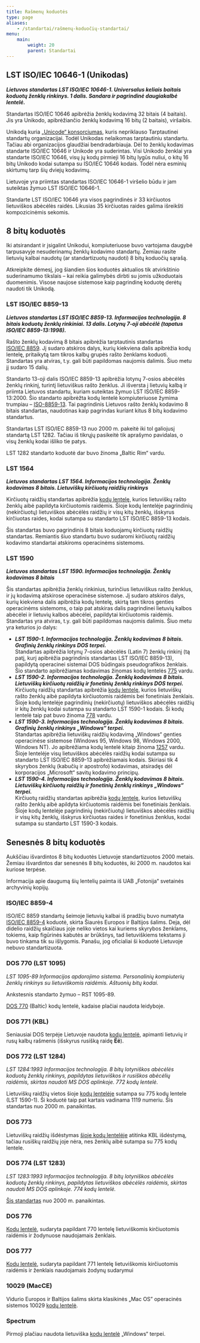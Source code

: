 ```yaml
---
title: Rašmenų koduotės
type: page
aliases:
    - /standartai/rašmenų-koduočių-standartai/
menu:
    main:
        weight: 20
        parent: Standartai
---
```


LST ISO/IEC 10646-1 (Unikodas)
------------------------------

**_Lietuvos standartas LST ISO/IEC 10646-1. Universalus keliais baitais koduotų ženklų rinkinys. 1 dalis. Sandara ir
pagrindinė daugiakalbė lentelė._**

Standartas ISO/IEC 10646 apibrėžia ženklų kodavimą 32 bitais (4 baitais). Jis yra Unikodo, apibrėžiančio ženklų kodavimą
16 bitų (2 baitais), viršaibis.

Unikodą kuria [„Unicode“ konsorciumas](http://www.unicode.org/), kuris nepriklauso Tarptautinei standartų organizacijai.
Todėl Unikodas nelaikomas tarptautiniu standartu. Tačiau abi organizacijos glaudžiai bendradarbiauja. Dėl to ženklų
kodavimas standarte ISO/IEC 10646 ir Unikode yra suderintas. Visi Unikodo ženklai yra standarte ISO/IEC 10646, visų jų
kodų pirmieji 16 bitų lygūs nuliui, o kitų 16 bitų Unikodo kodai sutampa su ISO/IEC 10646 kodais. Todėl nėra esminių
skirtumų tarp šių dviejų kodavimų.

Lietuvoje yra priimtas standartas ISO/IEC 10646-1 viršelio būdu ir jam suteiktas žymuo LST ISO/IEC 10646-1.

Standarte LST ISO/IEC 10646 yra visos pagrindinės ir 33 kirčiuotos lietuviškos abėcėlės raidės. Likusias 35 kirčiuotas
raides galima išreikšti kompozicinėmis sekomis.

8 bitų koduotės
---------------

Iki atsirandant ir įsigalint Unikodui, kompiuteriuose buvo vartojama daugybė tarpusavyje nesuderinamų ženklų kodavimo
standartų. Žemiau rasite lietuvių kalbai naudotų (ar standartizuotų naudoti) 8 bitų koduočių sąrašą.

Atkreipkite dėmesį, jog šiandien šios koduotės aktualios tik atvirkštinio suderinamumo tikslais – kai reikia galimybės
dirbti su jomis užkoduotais duomenimis. Visose naujose sistemose kaip pagrindinę koduotę derėtų naudoti tik Unikodą.

### LST ISO/IEC 8859-13

**_Lietuvos standartas LST ISO/IEC 8859-13. Informacijos technologija. 8 bitais koduotų ženklų rinkiniai. 13 dalis.
Lotynų 7-oji abėcėlė (tapatus ISO/IEC 8859-13:1998)._**

Rašto ženklų kodavimą 8 bitais apibrėžia tarptautinis
standartas [ISO/IEC 8859](https://en.wikipedia.org/wiki/ISO/IEC_8859 "Informacija apie ISO/IEC 8859 standartą (anglų k.)").
Jį sudaro atskiros dalys, kurių kiekviena dalis apibrėžia kodų lentelę, pritaikytą tam tikros kalbų grupės rašto
ženklams koduoti. Standartas yra atviras, t.y. gali būti papildomas naujomis dalimis. Šiuo metu jį sudaro 15 dalių.

Standarto 13-oji dalis ISO/IEC 8859-13 apibrėžia lotynų 7-osios abėcėlės ženklų rinkinį, turintį lietuviškus rašto
ženklus. Ji išversta į lietuvių kalbą ir priimta Lietuvos standartu, kuriam suteiktas žymuo LST ISO/IEC 8859-13:2000.
Šio standarto apibrėžta kodų lentelė kompiuteriuose žymima
trumpiau – [ISO-8859-13](8859-13.gif "Baltijos šalims skirta ISO 8859–13 kodų lentelė"). Tai pagrindinis Lietuvos
rašto ženklų kodavimo 8 bitais standartas, naudotinas kaip pagrindas kuriant kitus 8 bitų kodavimo standartus.

Standartas LST ISO/IEC 8859-13 nuo 2000 m. pakeitė iki tol galiojusį standartą LST 1282. Tačiau iš tikrųjų pasikeitė tik
aprašymo pavidalas, o visų ženklų kodai išliko tie patys.

LST 1282 standarto koduotė dar buvo žinoma „Baltic Rim“ vardu.

### LST 1564

**_Lietuvos standartas LST 1564. Informacijos technologija. Ženklų kodavimas 8 bitais. Lietuviškų kirčiuotų raidžių
rinkinys_**

Kirčiuotų raidžių standartas apibrėžia [kodų lentelę](1564.gif "Standarto LST 1564 lentelė"),
kurios lietuviškų rašto ženklų aibė papildyta kirčiuotomis raidėmis. Šioje kodų lentelėje pagrindinių (nekirčiuotų)
lietuviškos abėcėlės raidžių ir visų kitų ženklų, išskyrus kirčiuotas raides, kodai sutampa su standarto LST ISO/IEC
8859-13 kodais.

Šis standartas buvo pagrindinis 8 bitais koduojamų kirčiuotų raidžių standartas. Remiantis šiuo standartu buvo sudaromi
kirčiuotų raidžių kodavimo standartai atskiroms operacinėms sistemoms.

### LST 1590

**_Lietuvos standartas LST 1590. Informacijos technologija. Ženklų kodavimas 8 bitais_**

Šis standartas apibrėžia ženklų rinkinius, turinčius lietuviškus rašto ženklus, ir jų kodavimą atskirose operacinėse
sistemose. Jį sudaro atskiros dalys, kurių kiekviena dalis apibrėžia kodų lentelę, skirtą tam tikros genties operacinėms
sistemoms, o taip pat atskiras dalis pagrindinei lietuvių kalbos abėcėlei ir lietuvių kalbos abėcėlei, papildytai
kirčiuotomis raidėmis. Standartas yra atviras, t.y. gali būti papildomas naujomis dalimis. Šiuo metu yra keturios jo
dalys:

* **_LST 1590-1. Informacijos technologija. Ženklų kodavimas 8 bitais. Grafinių ženklų rinkinys DOS terpei._**  
  Standartas apibrėžia lotynų 7-osios abėcėlės (Latin 7) ženklų rinkinį (tą patį, kurį apibrėžia pagrindinis standartas
  LST ISO/IEC 8859-13), papildytą operacinei sistemai DOS būdingais pseudografikos ženklais. Šio standarto apibrėžiamas
  kodavimas žinomas kodų lentelės [775](1590-1.gif "775 kodų lentelė (standartas LST 1590-1)") vardu.
* **_LST 1590-2. Informacijos technologija. Ženklų kodavimas 8 bitais. Lietuviškų kirčiuotų raidžių ir fonetinių ženklų
  rinkinys DOS terpei._**  
  Kirčiuotų raidžių standartas apibrėžia [kodų lentelę](1590-2.gif "LST 1590-2 (Kirčiuotos raidės, DOS)"), 
  kurios lietuviškų rašto ženklų aibė papildyta kirčiuotomis raidėmis bei fonetiniais ženklais. Šioje kodų lentelėje
  pagrindinių (nekirčiuotų) lietuviškos abėcėlės raidžių ir kitų ženklų kodai sutampa su standarto LST 1590-1 kodais.
  Ši kodų lentelė taip pat buvo žinoma [778](778.gif) vardu.
* **_LST 1590-3. Informacijos technologija. Ženklų kodavimas 8 bitais. Grafinių ženklų rinkinys „Windows“ terpei._**  
  Standartas apibrėžia lietuviškų raidžių kodavimą „Windows“ genties operacinėse sistemose (Windows 95, Windows 98,
  Windows 2000, Windows NT). Jo apibrėžiama kodų lentelė kitaip
  žinoma [1257](1590-3.gif "1257 kodų lentelė (standartas LST 1590-3)") vardu. Šioje lentelėje visų lietuviškos abėcėlės
  raidžių kodai sutampa su standarto LST ISO/IEC 8859-13 apibrėžiamais kodais. Skiriasi tik 4 skyrybos ženklų (kabučių
  ir apostrofo) kodavimas, atsiradęs dėl korporacijos „Microsoft“ savitų kodavimo principų.
* **_LST 1590-4. Informacijos technologija. Ženklų kodavimas 8 bitais. Lietuviškų kirčiuotų raidžių ir fonetinių ženklų
  rinkinys „Windows“ terpei._**  
  Kirčiuotų raidžių standartas apibrėžia [kodų lentelę](1590-4.gif "LST 1590-4 (kirčiuotos raidės „Windows“)"),
  kurios lietuviškų rašto ženklų aibė apildyta kirčiuotomis raidėmis bei fonetiniais ženklais. Šioje kodų lentelėje
  pagrindinių (nekirčiuotų) lietuviškos abėcėlės raidžių ir visų kitų ženklų, išskyrus kirčiuotas raides ir fonetinius
  ženklus, kodai sutampa su standarto LST 1590-3 kodais.

Senesnės 8 bitų koduotės
------------------------

Aukščiau išvardintos 8 bitų koduotės Lietuvoje standartizuotos 2000 metais. Žemiau išvardintos dar senesnės 8 bitų
koduotės, iki 2000 m. naudotos kai kuriose terpėse.

Informacija apie daugumą šių lentelių paimta iš UAB „Fotonija“ svetainės archyvinių kopijų.

### ISO/IEC 8859-4

ISO/IEC 8859 standartų šeimoje lietuvių kalbai iš pradžių buvo
numatyta [ISO/IEC 8859-4](8859-4.gif "Šiaurės Europos ir Baltijos šalims skirta ISO 8859-4 kodų lentelė") koduotė,
skirta Šiaurės Europos ir Baltijos šalims. Deja, dėl didelio raidžių skaičiaus joje neliko vietos kai kuriems skyrybos
ženklams, tokiems, kaip figūrinės kabutės ar brūkšnys, tad lietuviškiems tekstams ji buvo tinkama tik su išlygomis.
Panašu, jog oficialiai ši koduotė Lietuvoje nebuvo standartizuota.

### DOS 770 (LST 1095)

_LST 1095-89 Informacijos apdorojimo sistema. Personalinių kompiuterių ženklų rinkinys su lietuviškomis raidėmis.
Aštuonių bitų kodai._

Ankstesnis standarto žymuo – RST 1095-89.

[DOS 770](770.gif "770 kodų lentelė") (Baltic) kodų lentelė, kadaise plačiai naudota leidyboje.

### DOS 771 (KBL)

Seniausiai DOS terpėje Lietuvoje naudota [kodų lentelė](771.gif "771 (KBL) kodų lentelė"), apimanti lietuvių ir rusų
kalbų rašmenis (išskyrus rusišką raidę **Ёё**).

### DOS 772 (LST 1284)

_LST 1284:1993 Informacijos technologija. 8 bitų lotyniškos abėcėlės koduotų ženklų rinkinys, papildytas lietuviškos ir
rusiškos abėcėlių raidėmis, skirtas naudoti MS DOS aplinkoje. 772 kodų lentelė._

Lietuviškų raidžių vietos šioje [kodų lentelėje](772.gif) sutampa su 775 kodų lentele (LST 1590-1). Ši koduotė taip pat
kartais vadinama 1119 numeriu. Šis standartas nuo 2000 m. panaikintas.

### DOS 773

Lietuviškų raidžių išdėstymas [šioje kodų lentelėje](773.gif) atitinka KBL išdėstymą, tačiau rusiškų raidžių joje nėra,
nes ženklų aibė sutampa su 775 kodų lentele.

### DOS 774 (LST 1283)

_LST 1283:1993 Informacijos technologija. 8 bitų lotyniškos abėcėlės koduotų ženklų rinkinys, papildytas lietuviškos
abėcėlės raidėmis, skirtas naudoti MS DOS aplinkoje. 774 kodų lentelė._

[Šis standartas](774.gif) nuo 2000 m. panaikintas.

### DOS 776

[Kodų lentelė](776.png), sudaryta papildant 770 lentelę lietuviškomis kirčiuotomis raidėmis ir žodynuose naudojamais
ženklais.

### DOS 777

[Kodų lentelė](777.gif), sudaryta papildant 771 lentelę lietuviškomis kirčiuotomis raidėmis ir ženklais naudojamais
žodynų sudarymui

### 10029 (MacCE)

Vidurio Europos ir Baltijos šalims skirta klasikinės „Mac OS” operacinės sistemos 10029 [kodų lentelė](10029-k.gif).

### Spectrum

Pirmoji plačiau naudota lietuviška [kodų lentelė](spectrum.gif) „Windows“ terpei.
